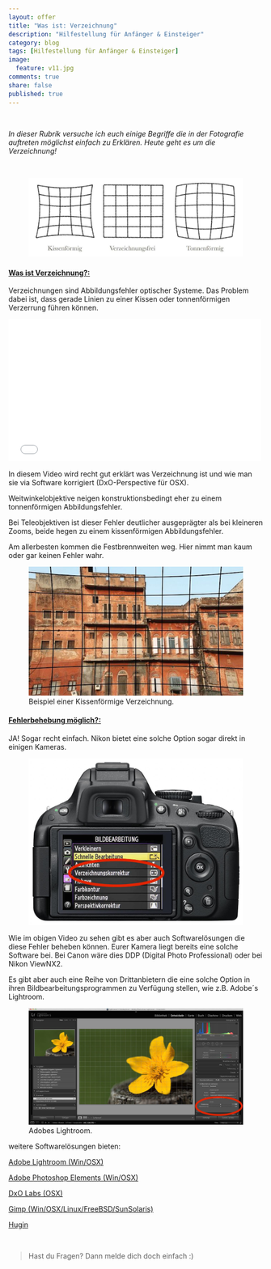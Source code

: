 ```yaml
---
layout: offer
title: "Was ist: Verzeichnung"
description: "Hilfestellung für Anfänger & Einsteiger"
category: blog
tags: [Hilfestellung für Anfänger & Einsteiger]
image:
  feature: v11.jpg
comments: true
share: false
published: true
---
```

 
  


    



*In dieser Rubrik versuche ich euch einige Begriffe die in der Fotografie auftreten möglichst einfach zu Erklären. Heute geht es um die Verzeichnung!* 
 
  




    

<figure>
<img src="/images/v7.jpg"/>
<figcaption></figcaption>
</figure>


#### <a name="fenced-code-block"><u>Was ist Verzeichnung?:</u></a>

Verzeichnungen sind Abbildungsfehler optischer Systeme. Das Problem dabei ist, dass gerade Linien zu einer Kissen oder tonnenförmigen Verzerrung führen können.

<iframe src="//player.vimeo.com/video/77985343?title=0&amp;byline=0&amp;portrait=0" width="500" height="281" frameborder="0" webkitallowfullscreen mozallowfullscreen allowfullscreen></iframe> <p> In diesem Video wird recht gut erklärt was Verzeichnung ist und wie man sie via Software korrigiert (DxO-Perspective für OSX).</a> <a href=""></a> <a href=""></a></p>

Weitwinkelobjektive neigen konstruktionsbedingt eher zu einem tonnenförmigen Abbildungsfehler.

Bei Teleobjektiven ist dieser Fehler deutlicher ausgeprägter als bei kleineren Zooms, beide hegen zu einem kissenförmigen Abbildungsfehler.

Am allerbesten kommen die Festbrennweiten weg. Hier nimmt man kaum oder gar keinen Fehler wahr. 

<figure>
<img src="/images/v9.jpg"/>
<figcaption>Beispiel einer Kissenförmige Verzeichnung.</figcaption>
</figure>

#### <a name="fenced-code-block"><u>Fehlerbehebung möglich?:</u></a>

JA! Sogar recht einfach. Nikon bietet eine solche Option sogar direkt in einigen Kameras.

<figure>
<img src="/images/v8.jpg"/>
<figcaption></figcaption>
</figure>

Wie im obigen Video zu sehen gibt es aber auch Softwarelösungen die diese Fehler beheben können. Eurer Kamera liegt bereits eine solche Software bei. Bei Canon wäre dies DDP (Digital Photo Professional) oder bei Nikon ViewNX2.

Es gibt aber auch eine Reihe von Drittanbietern die eine solche Option in ihren Bildbearbeitungsprogrammen zu Verfügung stellen, wie z.B. Adobe´s Lightroom.

<figure>
<img src="/images/v10.jpg"/>
<figcaption>Adobes Lightroom.</figcaption>
</figure>


weitere Softwarelösungen bieten:

[Adobe Lightroom (Win/OSX)](http://www.adobe.com/de/products/photoshop-lightroom.html)

[Adobe Photoshop Elements (Win/OSX)](http://www.adobe.com/de/products/photoshop-elements.html)

[DxO Labs (OSX)](http://www.dxo.com/intl/photography/dxo-perspective)

[Gimp (Win/OSX/Linux/FreeBSD/SunSolaris)](http://www.gimp.org)

[Hugin](http://hugin.sourceforge.net)


    


> Hast du Fragen? Dann melde dich doch einfach :)